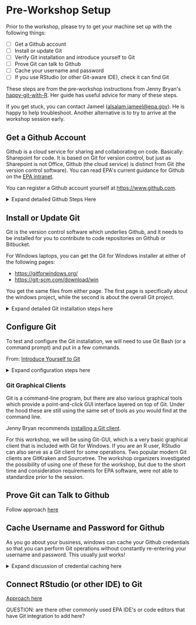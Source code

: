 # Pre-Workshop Setup

Prior to the workshop, please try to get your machine set up with the following things:

- [ ] Get a Github account
- [ ] Install or update Git
- [ ] Verify Git installation and introduce yourself to Git
- [ ] Prove Git can talk to Github
- [ ] Cache your username and password
- [ ] If you use RStudio (or other Git-aware IDE), check it can find Git

These steps are from the pre-workshop instructions from Jenny Bryan's [happy-git-with-R](http://happygitwithr.com/workshops). Her guide has useful advice for many of these steps.

If you get stuck, you can contact Jameel (alsalam.jameel@epa.gov). He is happy to help troubleshoot. Another alternative is to try to arrive at the workshop session early.


## Get a Github Account

Github is a cloud service for sharing and collaborating on code. Basically: Sharepoint for code. It is based on Git for version control, but just as Sharepoint is not Office, Github (the cloud service) is distinct from Git (the version control software). You can read EPA's current guidance for Github on the [EPA intranet](https://www.epa.gov/webguide/github-guidance).

You can register a Github account yourself at https://www.github.com. 

<details>
  <summary>Expand detailed Github Steps Here</summary>
  

![](img/github/01_github_signup.png)
<img src="img/github/01_github_signup.png"  width="50%">

While most things about your account can be changed later, Jenny Bryan suggests thinking a little bit about [picking your username](http://happygitwithr.com/github-acct.html#github-acct). 

A Github account can be associated with multiple email addresses. The EPA Github Guidance states that EPA employees should [create a new account associated with their EPA email address](https://www.epa.gov/webguide/github-guidance#who) when contributing to a repository associated with the EPA organization. However, Github recommends that users have only [one account for both personal and professional repositories](https://help.github.com/articles/merging-multiple-user-accounts/).

![](img/github/02_signup.png)

The page that opens next can be skipped. Click "submit"

![](img/github/03_signup.png)

You are now inside Github. Click the button **"Start a Project"**

![](img/github/04_start_proj.png)

A page will open, where you will be asked to confirm your email.

![](img/github/05_confirm_email.png)

Log in to the email account you used to register and confirm your account registration. This concludes teh Github registration process.

![](img/github/05_confirm_email2.png)

</details>

## Install or Update Git

Git is the version control software which underlies Github, and it needs to be installed for you to contribute to code repositories on Github or Bitbucket.

For Windows laptops, you can get the Git for Windows installer at either of the following pages:
* https://gitforwindows.org/
* https://git-scm.com/download/win

You get the same files from either page. The first page is specifically about the windows project, while the second is about the overall Git project.

<details>
  <summary>Expand detailed Git installation steps here</summary>

### Free Software

Git is free, open-source software. As part of the workshop we are trying to arrange a BigFix push such that a Git installation could be pushed to everyones' computer by EISD (EZtech) remotely. If you are using a personal computer for the workshop, or if your office is not supported by EISD, or if you just want to be on the safe side, we wanted to provide some helpful instructions.

Make sure to do your free software request form in advance! You can use the following example language for the form:

**Justification:** Git is a version control system (VCS) used to track changes and collaborate on code development in conjunction with services such as Github and Bitbucket. Git and Github allows developers to follow open source projects, share code, and track code changes through the development process. Git is necessary for using the EPA Github account or Bitbucket server. The windows version of Git ("Git for Windows") is available for download here: https://gitforwindows.org/
**Software Title:** Git


### Install Location

Make sure you know where Git is installed! Some places it may have ended up:

* `C:\Program Files\Git` (EZtech/EISD installation will be here)
* `C:\Users\<useraccountname>\AppData\Local\Programs\Git`
    
Note that the `AppData` directory is hidden. 

If you do not have administrator rights, it is possible to install Git in a user directory for easy updating later. I recommend:

    C:\Users\USERNAME\Programs\Git\

Another way to try to find a Git installation or to test that Git is accessible is to type `where git` from Git-Bash or a command prompt.


### Options

During the installation process, the installer asks several questions about how you would like to set up Git for Windows. I have found the default options to work well! (and you can change them later anyway)

If you want the details, screenshots and commentary are below.



1.	Install default components including Git Bash and Git GUI

Git Bash is a unix-like command prompt for using Git. Git-GUI is a basic graphical interface, again for using Git. We will use both in the workshop.

![](img/git_install/01_gitinstall_components.PNG)


2.	Nano editor

Git occasionally needs a command line text editor, this determines what it will open. I have found nano easier than vim, but neither is particularly natural.

![](img/git_install/02_git_editor_default.PNG)


3.	Use Git from the windows command prompt

![](img/git_install/03_git_cmd_path.PNG)


4.	Default OpenSSL library

![](img/git_install/04_git_https_backend.PNG)


5.	Checkout Windows-style, commit Unix-style.

This option ensures that people on Windows, Mac, and Linux machines can all collaborate on the same files. Since most EPA users are on windows, this probably usually isn't a big deal in any case.

![](img/git_install/05_git_line_endings.PNG)


6.	Use MinTTY (the default terminal)

![](img/git_install/06_git_terminal.PNG)


7.	Credential manager. When you access your Github account, Git will ask for your username and password. The windows credential manager will cache your password so that you don't need to re-enter it every time. In addition, you can access your cached credentials later by going to Control Panel > Credential Manager > Windows Credentials > Generic Credentials

![](img/git_install/07_git_credential_mgr.PNG)

</details>


## Configure Git 

To test and configure the Git installation, we will need to use Git Bash (or a command prompt) and put in a few commands.

From: [Introduce Yourself to Git](http://happygitwithr.com/hello-git.html)

<details>
  <summary>Expand configuration steps here</summary>

To open Git Bash, you can search for it in the start menu:

![](img/git_config/01_startmenu.png)

This will open up the Bash terminal. The prompt looks a little different than you might be used to. You can use `pwd` to find out what directory you are in.

![](img/git_config/02_bash_pwd.png)

I like to pin Git-Bash to the task bar for easy access by right-clicking:

![](img/git_config/03_pin_bash.png)

To see whether Git is working, type the following:

    git --version
    
Hopefully you see something like:

![](img/git_config/04a_git_version_bash.png)


Configure Git by adding your user name and email

    git config --global user.name "Sharon D Kenny"
    git config --global user.email sharon.d.kenny@gmail.com
    
![](img/git_config/05_config.png)

This sort of approach can be used for other configuration to. If you use Notepad++, maybe you want to tell Git to use that for your text editor:

![](img/git_config/06_change_editor.png)

Confirm the configuration entries you provided:

    git config --global --list

![](img/preworkshop/05_verify_entries.png)

</details>

### Git Graphical Clients

Git is a command-line program, but there are also various graphical tools which provide a point-and-click GUI interface layered on top of Git. Under the hood these are still using the same set of tools as you would find at the command line.

Jenny Bryan recommends [installing a Git client](http://happygitwithr.com/git-client.html). 

For this workshop, we will be using Git-GUI, which is a very basic graphical client that is included with Git for Windows. If you are an R user, RStudio can also serve as a Git client for some operations. Two popular modern Git clients are GitKraken and Sourcetree. The workshop organizers investigated the possibility of using one of these for the workshop, but due to the short time and consideration requirements for EPA software, were not able to standardize prior to the session.


## Prove Git can Talk to Github

Follow approach [here](http://happygitwithr.com/push-pull-github.html)



## Cache Username and Password for Github

As you go about your business, windows can cache your Github credentials so that you can perform Git operations without constantly re-entering your username and password. This usually just works!

<details>
  <summary>Expand discussion of credential caching here</summary>

Follow approach [here](http://happygitwithr.com/credential-caching.html)

If you selected the defaults when installing Git, then you are using the [Git credential manager for windows](https://github.com/Microsoft/Git-Credential-Manager-for-Windows/wiki/How-the-Git-Credential-Managers-works) to cache your passwords. This is a Git feature provided by Microsoft and works by storing saved passwords in the regular Windows store based on url. 

Because the Windows credential store works on url, you can't cache credentials for two different accounts for the same url (e.g., if you have both work and personal Github accounts). If you need to delete stored credentials, you can go to:

    Control Panel >> Credential Manager >> Windows Credentials >> Generic Credentials

![](img/win_cred_mgr/ctrlpanel.png)

Once you have some cached credentials, they will show up as something like:

    git:https://github.com

![](img/win_cred_mgr/credential_github.png)

</details>

## Connect RStudio (or other IDE) to Git

[Approach here](http://happygitwithr.com/rstudio-git-github.html)

QUESTION: are there other commonly used EPA IDE's or code editors that have Git integration to add here?



